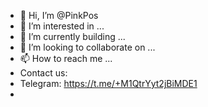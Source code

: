 - 👋 Hi, I’m @PinkPos
- 👀 I’m interested in ...
- 🌱 I’m currently building ...
- 💞️ I’m looking to collaborate on ...
- 📫 How to reach me ...
- Contact us:
- Telegram: https://t.me/+M1QtrYyt2jBiMDE1
- 

<!---
PinkPos/PinkPos is a ✨ special ✨ repository because its `README.md` (this file) appears on your GitHub profile.
You can click the Preview link to take a look at your changes.
--->
